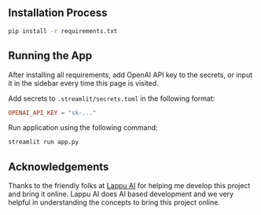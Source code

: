 ## Installation Process

```sh
pip install -r requirements.txt
```

## Running the App

After installing all requirements, add OpenAI API key to the secrets,
or input it in the sidebar every time this page is visited.


Add secrets to `.streamlit/secrets.toml` in the following format:

```toml
OPENAI_API_KEY = "sk-..."
```

Run application using the following command:

```sh
streamlit run app.py
```

## Acknowledgements
Thanks to the friendly folks at [Lappu AI](https://www.lappuai.com/) for helping me develop this project and bring it online.
Lappu AI does AI based development and we very helpful in understanding the concepts to bring this project online. 
